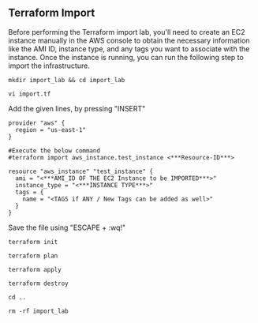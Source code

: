 ## Terraform Import
Before performing the Terraform import lab, you'll need to create an EC2 instance manually in the AWS console to obtain the necessary information like the AMI ID, instance type, and any tags you want to associate with the instance.
Once the instance is running, you can run the following step to import the infrastructure.
```
mkdir import_lab && cd import_lab
```
```
vi import.tf
```
Add the given lines, by pressing "INSERT" 
```
provider "aws" {
  region = "us-east-1"
}   

#Execute the below command
#terraform import aws_instance.test_instance <***Resource-ID***>

resource "aws_instance" "test_instance" {
  ami = "<***AMI_ID OF THE EC2 Instance to be IMPORTED***>"
  instance_type = "<***INSTANCE TYPE***>"
  tags = {
    name = "<TAGS if ANY / New Tags can be added as well>"
  }
}
```
Save the file using "ESCAPE + :wq!"
```
terraform init
```
```
terraform plan
```
```
terraform apply
```
```
terraform destroy
```
```
cd ..
```
```
rm -rf import_lab
```
